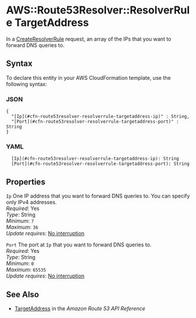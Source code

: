 # AWS::Route53Resolver::ResolverRule TargetAddress<a name="aws-properties-route53resolver-resolverrule-targetaddress"></a>

In a [CreateResolverRule](https://docs.aws.amazon.com/Route53/latest/APIReference/API_route53resolver_CreateResolverRule.html) request, an array of the IPs that you want to forward DNS queries to\.

## Syntax<a name="aws-properties-route53resolver-resolverrule-targetaddress-syntax"></a>

To declare this entity in your AWS CloudFormation template, use the following syntax:

### JSON<a name="aws-properties-route53resolver-resolverrule-targetaddress-syntax.json"></a>

```
{
  "[Ip](#cfn-route53resolver-resolverrule-targetaddress-ip)" : String,
  "[Port](#cfn-route53resolver-resolverrule-targetaddress-port)" : String
}
```

### YAML<a name="aws-properties-route53resolver-resolverrule-targetaddress-syntax.yaml"></a>

```
  [Ip](#cfn-route53resolver-resolverrule-targetaddress-ip): String
  [Port](#cfn-route53resolver-resolverrule-targetaddress-port): String
```

## Properties<a name="aws-properties-route53resolver-resolverrule-targetaddress-properties"></a>

`Ip`  <a name="cfn-route53resolver-resolverrule-targetaddress-ip"></a>
One IP address that you want to forward DNS queries to\. You can specify only IPv4 addresses\.  
*Required*: Yes  
*Type*: String  
*Minimum*: `7`  
*Maximum*: `36`  
*Update requires*: [No interruption](https://docs.aws.amazon.com/AWSCloudFormation/latest/UserGuide/using-cfn-updating-stacks-update-behaviors.html#update-no-interrupt)

`Port`  <a name="cfn-route53resolver-resolverrule-targetaddress-port"></a>
The port at `Ip` that you want to forward DNS queries to\.  
*Required*: Yes  
*Type*: String  
*Minimum*: `0`  
*Maximum*: `65535`  
*Update requires*: [No interruption](https://docs.aws.amazon.com/AWSCloudFormation/latest/UserGuide/using-cfn-updating-stacks-update-behaviors.html#update-no-interrupt)

## See Also<a name="aws-properties-route53resolver-resolverrule-targetaddress--seealso"></a>
+  [TargetAddress](https://docs.aws.amazon.com/Route53/latest/APIReference/API_route53resolver_TargetAddress.html) in the *Amazon Route 53 API Reference* 